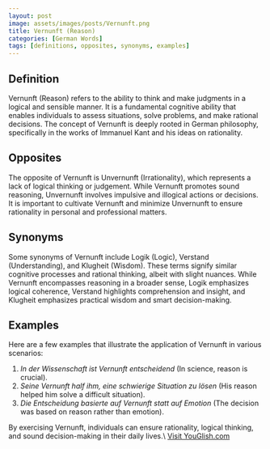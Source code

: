```yaml
---
layout: post
image: assets/images/posts/Vernunft.png
title: Vernunft (Reason)
categories: [German Words]
tags: [definitions, opposites, synonyms, examples]
---
```


## Definition

Vernunft (Reason) refers to the ability to think and make judgments in a logical and sensible manner. It is a fundamental cognitive ability that enables individuals to assess situations, solve problems, and make rational decisions. The concept of Vernunft is deeply rooted in German philosophy, specifically in the works of Immanuel Kant and his ideas on rationality.

## Opposites

The opposite of Vernunft is Unvernunft (Irrationality), which represents a lack of logical thinking or judgement. While Vernunft promotes sound reasoning, Unvernunft involves impulsive and illogical actions or decisions. It is important to cultivate Vernunft and minimize Unvernunft to ensure rationality in personal and professional matters.

## Synonyms

Some synonyms of Vernunft include Logik (Logic), Verstand (Understanding), and Klugheit (Wisdom). These terms signify similar cognitive processes and rational thinking, albeit with slight nuances. While Vernunft encompasses reasoning in a broader sense, Logik emphasizes logical coherence, Verstand highlights comprehension and insight, and Klugheit emphasizes practical wisdom and smart decision-making.

## Examples

Here are a few examples that illustrate the application of Vernunft in various scenarios:

1. *In der Wissenschaft ist Vernunft entscheidend* (In science, reason is crucial).
2. *Seine Vernunft half ihm, eine schwierige Situation zu lösen* (His reason helped him solve a difficult situation).
3. *Die Entscheidung basierte auf Vernunft statt auf Emotion* (The decision was based on reason rather than emotion).

By exercising Vernunft, individuals can ensure rationality, logical thinking, and sound decision-making in their daily lives.\ <a id="yg-widget-0" class="youglish-widget" data-query="Vernunft" data-lang="german" data-components="8412" data-auto-start="0" data-bkg-color="theme_light" data-title="How%20to%20pronounce%20Vernunft%20in%20German"  rel="nofollow" href="https://youglish.com">Visit YouGlish.com</a><script async src="https://youglish.com/public/emb/widget.js" charset="utf-8"></script>